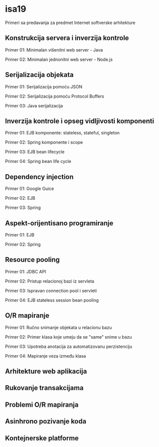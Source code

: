 # isa19

Primeri sa predavanja za predmet Internet softverske arhitekture

## Konstrukcija servera i inverzija kontrole

Primer 01: Minimalan višenitni web server - Java

Primer 02: Minimalan jednonitni web server - Node.js

## Serijalizacija objekata

Primer 01: Serijalizacija pomoću JSON

Primer 02: Serijalizacija pomoću Protocol Buffers

Primer 03: Java serijalizacija

## Inverzija kontrole i opseg vidljivosti komponenti

Primer 01: EJB komponente: stateless, stateful, singleton

Primer 02: Spring komponente i scope

Primer 03: EJB bean lifecycle

Primer 04: Spring bean life cycle

## Dependency injection

Primer 01: Google Guice

Primer 02: EJB

Primer 03: Spring

## Aspekt-orijentisano programiranje

Primer 01: EJB

Primer 02: Spring

## Resource pooling

Primer 01: JDBC API

Primer 02: Pristup relacionoj bazi iz servleta

Primer 03: Ispravan connection pool i servleti

Primer 04: EJB stateless session bean pooling

## O/R mapiranje

Primer 01: Ručno snimanje objekata u relacionu bazu

Primer 02: Primer klasa koje umeju da se "same" snime u bazu

Primer 03: Upotreba anotacija za automatizovanu perzistenciju

Primer 04: Mapiranje veza između klasa

## Arhitekture web aplikacija

## Rukovanje transakcijama

## Problemi O/R mapiranja

## Asinhrono pozivanje koda

## Kontejnerske platforme





